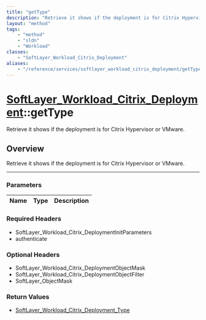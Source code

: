 ```yaml
---
title: "getType"
description: "Retrieve it shows if the deployment is for Citrix Hypervisor or VMware."
layout: "method"
tags:
    - "method"
    - "sldn"
    - "Workload"
classes:
    - "SoftLayer_Workload_Citrix_Deployment"
aliases:
    - "/reference/services/softlayer_workload_citrix_deployment/getType"
---
```

# [SoftLayer_Workload_Citrix_Deployment](/reference/services/SoftLayer_Workload_Citrix_Deployment)::getType


Retrieve it shows if the deployment is for Citrix Hypervisor or VMware.


## Overview 
Retrieve it shows if the deployment is for Citrix Hypervisor or VMware.

-----

### Parameters 
|Name | Type | Description |
| --- | --- | --- |


### Required Headers
* SoftLayer_Workload_Citrix_DeploymentInitParameters
* authenticate


### Optional Headers
* SoftLayer_Workload_Citrix_DeploymentObjectMask
* SoftLayer_Workload_Citrix_DeploymentObjectFilter
* SoftLayer_ObjectMask

### Return Values
* <a href='/reference/datatypes/SoftLayer_Workload_Citrix_Deployment_Type'>SoftLayer_Workload_Citrix_Deployment_Type </a>




